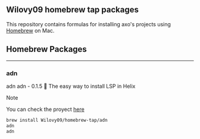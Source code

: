 ## Wilovy09 homebrew tap packages

This repository contains formulas for installing axo's projects using [Homebrew](https://brew.sh) on Mac.
## Homebrew Packages

---
### adn
adn
adn - 0.1.5
🧬 The easy way to install LSP in Helix
> [!NOTE]
> You can check the proyect [here](https://github.com/Wilovy09/ADN)
```bash
brew install Wilovy09/homebrew-tap/adn
adn
adn
```

